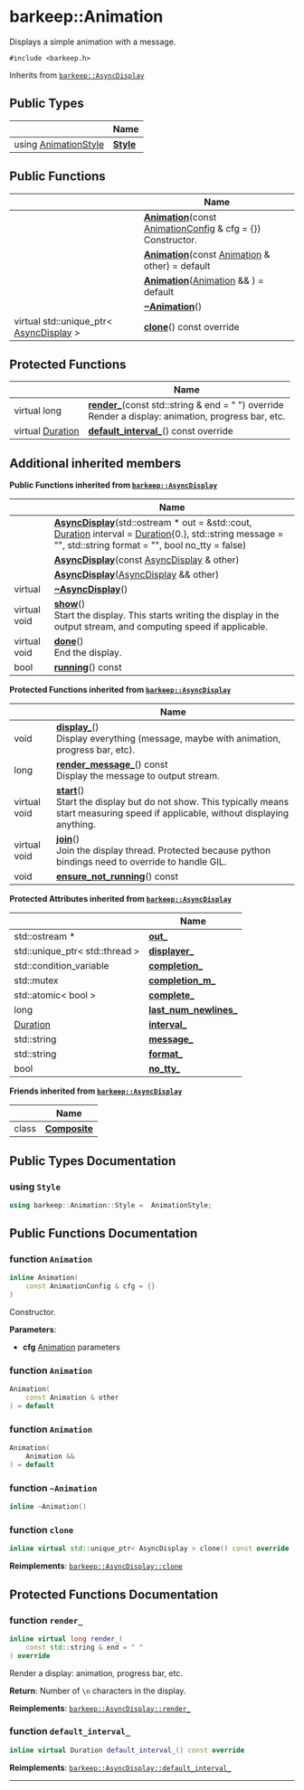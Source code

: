 # barkeep::Animation


Displays a simple animation with a message. 


`#include <barkeep.h>`

Inherits from [`barkeep::AsyncDisplay`](api/Classes/classbarkeep_1_1_async_display.md)

## Public Types

<span class="api-table">

|                | Name           |
| -------------- | -------------- |
| <span class="codey">using [AnimationStyle](api/Namespaces/namespacebarkeep.md#enum-animationstyle) </span>| <span class="codey">**[Style](api/Classes/classbarkeep_1_1_animation.md#using-style)** </span> |


</span>

## Public Functions

<span class="api-table">

|                | Name           |
| -------------- | -------------- |
| <span class="codey"> </span>|  <span class="codey">  **[Animation](api/Classes/classbarkeep_1_1_animation.md#function-animation)**(const [AnimationConfig](api/Classes/structbarkeep_1_1_animation_config.md) & cfg = {})</span><br>Constructor.  |
| <span class="codey"> </span>|  <span class="codey">  **[Animation](api/Classes/classbarkeep_1_1_animation.md#function-animation)**(const [Animation](api/Classes/classbarkeep_1_1_animation.md) & other) = default</span> |
| <span class="codey"> </span>|  <span class="codey">  **[Animation](api/Classes/classbarkeep_1_1_animation.md#function-animation)**([Animation](api/Classes/classbarkeep_1_1_animation.md) && ) = default</span> |
| <span class="codey"> </span>|  <span class="codey">  **[~Animation](api/Classes/classbarkeep_1_1_animation.md#function-~animation)**()</span> |
| <span class="codey"> virtual std::unique_ptr< [AsyncDisplay](api/Classes/classbarkeep_1_1_async_display.md) > </span>|  <span class="codey">  **[clone](api/Classes/classbarkeep_1_1_animation.md#function-clone)**() const override</span> |


</span>

## Protected Functions

<span class="api-table">

|                | Name           |
| -------------- | -------------- |
| <span class="codey"> virtual long </span>| <span class="codey"> **[render_](api/Classes/classbarkeep_1_1_animation.md#function-render_)**(const std::string & end = " ") override</span><br>Render a display: animation, progress bar, etc.  |
| <span class="codey"> virtual [Duration](api/Namespaces/namespacebarkeep.md#using-duration) </span>| <span class="codey"> **[default_interval_](api/Classes/classbarkeep_1_1_animation.md#function-default_interval_)**() const override</span> |


</span>

## Additional inherited members

</span>

**Public Functions inherited from [`barkeep::AsyncDisplay`](api/Classes/classbarkeep_1_1_async_display.md)**

<span class="api-table">

|                | Name           |
| -------------- | -------------- |
| <span class="codey"></span>| <span class="codey">**[AsyncDisplay](api/Classes/classbarkeep_1_1_async_display.md#function-asyncdisplay)**(std::ostream * out = &std::cout, [Duration](api/Namespaces/namespacebarkeep.md#using-duration) interval = [Duration](api/Namespaces/namespacebarkeep.md#using-duration){0.}, std::string message = "", std::string format = "", bool no_tty = false)</span> |
| <span class="codey"></span>| <span class="codey">**[AsyncDisplay](api/Classes/classbarkeep_1_1_async_display.md#function-asyncdisplay)**(const [AsyncDisplay](api/Classes/classbarkeep_1_1_async_display.md) & other)</span> |
| <span class="codey"></span>| <span class="codey">**[AsyncDisplay](api/Classes/classbarkeep_1_1_async_display.md#function-asyncdisplay)**([AsyncDisplay](api/Classes/classbarkeep_1_1_async_display.md) && other)</span> |
| <span class="codey">virtual </span>| <span class="codey">**[~AsyncDisplay](api/Classes/classbarkeep_1_1_async_display.md#function-~asyncdisplay)**()</span> |
| <span class="codey">virtual void </span>| <span class="codey">**[show](api/Classes/classbarkeep_1_1_async_display.md#function-show)**()</span><br>Start the display. This starts writing the display in the output stream, and computing speed if applicable.  |
| <span class="codey">virtual void </span>| <span class="codey">**[done](api/Classes/classbarkeep_1_1_async_display.md#function-done)**()</span><br>End the display.  |
| <span class="codey">bool </span>| <span class="codey">**[running](api/Classes/classbarkeep_1_1_async_display.md#function-running)**() const</span> |


</span>

**Protected Functions inherited from [`barkeep::AsyncDisplay`](api/Classes/classbarkeep_1_1_async_display.md)**

<span class="api-table">

|                | Name           |
| -------------- | -------------- |
| <span class="codey">void </span>| <span class="codey">**[display_](api/Classes/classbarkeep_1_1_async_display.md#function-display_)**()</span><br>Display everything (message, maybe with animation, progress bar, etc).  |
| <span class="codey">long </span>| <span class="codey">**[render_message_](api/Classes/classbarkeep_1_1_async_display.md#function-render_message_)**() const</span><br>Display the message to output stream.  |
| <span class="codey">virtual void </span>| <span class="codey">**[start](api/Classes/classbarkeep_1_1_async_display.md#function-start)**()</span><br>Start the display but do not show. This typically means start measuring speed if applicable, without displaying anything.  |
| <span class="codey">virtual void </span>| <span class="codey">**[join](api/Classes/classbarkeep_1_1_async_display.md#function-join)**()</span><br>Join the display thread. Protected because python bindings need to override to handle GIL.  |
| <span class="codey">void </span>| <span class="codey">**[ensure_not_running](api/Classes/classbarkeep_1_1_async_display.md#function-ensure_not_running)**() const</span> |


</span>

**Protected Attributes inherited from [`barkeep::AsyncDisplay`](api/Classes/classbarkeep_1_1_async_display.md)**

<span class="api-table">

|                | Name           |
| -------------- | -------------- |
| <span class="codey">std::ostream * </span>| <span class="codey">**[out_](api/Classes/classbarkeep_1_1_async_display.md#variable-out_)** </span> |
| <span class="codey">std::unique_ptr< std::thread > </span>| <span class="codey">**[displayer_](api/Classes/classbarkeep_1_1_async_display.md#variable-displayer_)** </span> |
| <span class="codey">std::condition_variable </span>| <span class="codey">**[completion_](api/Classes/classbarkeep_1_1_async_display.md#variable-completion_)** </span> |
| <span class="codey">std::mutex </span>| <span class="codey">**[completion_m_](api/Classes/classbarkeep_1_1_async_display.md#variable-completion_m_)** </span> |
| <span class="codey">std::atomic< bool > </span>| <span class="codey">**[complete_](api/Classes/classbarkeep_1_1_async_display.md#variable-complete_)** </span> |
| <span class="codey">long </span>| <span class="codey">**[last_num_newlines_](api/Classes/classbarkeep_1_1_async_display.md#variable-last_num_newlines_)** </span> |
| <span class="codey">[Duration](api/Namespaces/namespacebarkeep.md#using-duration) </span>| <span class="codey">**[interval_](api/Classes/classbarkeep_1_1_async_display.md#variable-interval_)** </span> |
| <span class="codey">std::string </span>| <span class="codey">**[message_](api/Classes/classbarkeep_1_1_async_display.md#variable-message_)** </span> |
| <span class="codey">std::string </span>| <span class="codey">**[format_](api/Classes/classbarkeep_1_1_async_display.md#variable-format_)** </span> |
| <span class="codey">bool </span>| <span class="codey">**[no_tty_](api/Classes/classbarkeep_1_1_async_display.md#variable-no_tty_)** </span> |


</span>

**Friends inherited from [`barkeep::AsyncDisplay`](api/Classes/classbarkeep_1_1_async_display.md)**

<span class="api-table">

|                | Name           |
| -------------- | -------------- |
| class | <span class="codey">**[Composite](api/Classes/classbarkeep_1_1_async_display.md#friend-composite)**</span>  |


</span>


## Public Types Documentation

### using `Style`

```cpp
using barkeep::Animation::Style =  AnimationStyle;
```


## Public Functions Documentation

### function `Animation`

```cpp
inline Animation(
    const AnimationConfig & cfg = {}
)
```

Constructor. 

**Parameters**: 

  * **cfg** [Animation](api/Classes/classbarkeep_1_1_animation.md) parameters 


### function `Animation`

```cpp
Animation(
    const Animation & other
) = default
```


### function `Animation`

```cpp
Animation(
    Animation && 
) = default
```


### function `~Animation`

```cpp
inline ~Animation()
```


### function `clone`

```cpp
inline virtual std::unique_ptr< AsyncDisplay > clone() const override
```


**Reimplements**: [`barkeep::AsyncDisplay::clone`](api/Classes/classbarkeep_1_1_async_display.md#function-clone)


## Protected Functions Documentation

### function `render_`

```cpp
inline virtual long render_(
    const std::string & end = " "
) override
```

Render a display: animation, progress bar, etc. 

**Return**: Number of `\n` characters in the display. 

**Reimplements**: [`barkeep::AsyncDisplay::render_`](api/Classes/classbarkeep_1_1_async_display.md#function-render_)


### function `default_interval_`

```cpp
inline virtual Duration default_interval_() const override
```


**Reimplements**: [`barkeep::AsyncDisplay::default_interval_`](api/Classes/classbarkeep_1_1_async_display.md#function-default_interval_)


-------------------------------